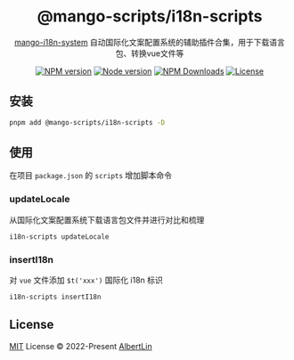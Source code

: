 <h1 align="center">
@mango-scripts/i18n-scripts
</h1>
<p align="center">
<a href="https://github.com/AlbertLin0923/mango-i18n-system" target="__blank" rel="noopener noreferrer">mango-i18n-system</a> 自动国际化文案配置系统的辅助插件合集，用于下载语言包、转换vue文件等
<p>
<p align="center">
<a href="https://www.npmjs.com/package/@mango-scripts/i18n-scripts" target="__blank" rel="noopener noreferrer"><img src="https://img.shields.io/npm/v/@mango-scripts/i18n-scripts?label=" alt="NPM version"></a>
<a href="https://www.npmjs.com/package/@mango-scripts/i18n-scripts" target="__blank" rel="noopener noreferrer"><img src="https://img.shields.io/node/v/@mango-scripts/i18n-scripts" alt="Node version"></a>
<a href="https://www.npmjs.com/package/@mango-scripts/i18n-scripts" target="__blank" rel="noopener noreferrer"><img alt="NPM Downloads" src="https://img.shields.io/npm/dt/@mango-scripts/i18n-scripts"></a>
<a href="./LICENSE" target="__blank" rel="noopener noreferrer"><img alt="License" src="https://img.shields.io/github/license/Albertlin0923/mango-scripts"></a>
</p>

## 安装

```bash
pnpm add @mango-scripts/i18n-scripts -D
```

## 使用

在项目 `package.json` 的 `scripts` 增加脚本命令

### updateLocale

从国际化文案配置系统下载语言包文件并进行对比和梳理

```bash
i18n-scripts updateLocale
```

### insertI18n

对 `vue` 文件添加 `$t('xxx')` 国际化 i18n 标识

```bash
i18n-scripts insertI18n
```

## License

[MIT](./LICENSE) License © 2022-Present [AlbertLin](https://github.com/AlbertLin0923)
